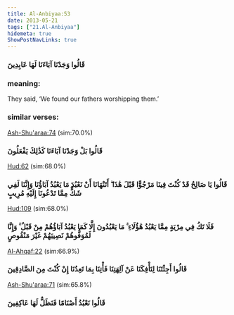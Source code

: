 ```yaml
---
title: Al-Anbiyaa:53
date: 2013-05-21
tags: ["21.Al-Anbiyaa"]
hidemeta: true 
ShowPostNavLinks: true 
---
```

### قَالُوا وَجَدْنَا آبَاءَنَا لَهَا عَابِدِينَ
### meaning: 
They said, ‘We found our fathers worshipping them.’
### similar verses: 

[Ash-Shu'araa:74](/26/74) (sim:70.0%)

### قَالُوا بَلْ وَجَدْنَا آبَاءَنَا كَذَٰلِكَ يَفْعَلُونَ

[Hud:62](/11/62) (sim:68.0%)

### قَالُوا يَا صَالِحُ قَدْ كُنْتَ فِينَا مَرْجُوًّا قَبْلَ هَٰذَا ۖ أَتَنْهَانَا أَنْ نَعْبُدَ مَا يَعْبُدُ آبَاؤُنَا وَإِنَّنَا لَفِي شَكٍّ مِمَّا تَدْعُونَا إِلَيْهِ مُرِيبٍ

[Hud:109](/11/109) (sim:68.0%)

### فَلَا تَكُ فِي مِرْيَةٍ مِمَّا يَعْبُدُ هَٰؤُلَاءِ ۚ مَا يَعْبُدُونَ إِلَّا كَمَا يَعْبُدُ آبَاؤُهُمْ مِنْ قَبْلُ ۚ وَإِنَّا لَمُوَفُّوهُمْ نَصِيبَهُمْ غَيْرَ مَنْقُوصٍ

[Al-Ahqaf:22](/46/22) (sim:66.9%)

### قَالُوا أَجِئْتَنَا لِتَأْفِكَنَا عَنْ آلِهَتِنَا فَأْتِنَا بِمَا تَعِدُنَا إِنْ كُنْتَ مِنَ الصَّادِقِينَ

[Ash-Shu'araa:71](/26/71) (sim:65.8%)

### قَالُوا نَعْبُدُ أَصْنَامًا فَنَظَلُّ لَهَا عَاكِفِينَ
